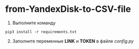 # from-YandexDisk-to-CSV-file
1) Выполните команду
```
pip3 install -r requirements.txt
```

2) Заполните переменные **LINK** и **TOKEN** в файле _config.py_
